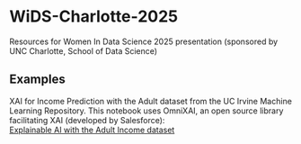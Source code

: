 # WiDS-Charlotte-2025
Resources for Women In Data Science 2025 presentation (sponsored by UNC Charlotte, School of Data Science)
## Examples
<p>XAI for Income Prediction with the Adult dataset from the UC Irvine Machine Learning Repository. This notebook uses OmniXAI, an open source library facilitating XAI (developed by Salesforce):<br>
<a href="">Explainable AI with the Adult Income dataset</a></p><br></p>
